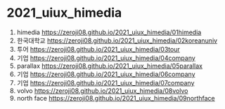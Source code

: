# 2021_uiux_himedia
1. himedia https://zeroji08.github.io/2021_uiux_himedia/01himedia
1. 한국대학교 https://zeroji08.github.io/2021_uiux_himedia/02koreanuniv
1. 투어 https://zeroji08.github.io/2021_uiux_himedia/03tour
1. 기업 https://zeroji08.github.io/2021_uiux_himedia/04company
1. parallax https://zeroji08.github.io/2021_uiux_himedia/05parallax
1. 기업 https://zeroji08.github.io/2021_uiux_himedia/06company
1. 기업 https://zeroji08.github.io/2021_uiux_himedia/07company
1. volvo https://zeroji08.github.io/2021_uiux_himedia/08volvo
1. north face https://zeroji08.github.io/2021_uiux_himedia/09northface
